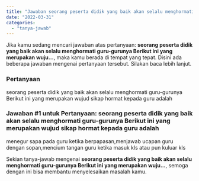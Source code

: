 ```yaml
---
title: "Jawaban seorang peserta didik yang baik akan selalu menghormati guru-gurunya Berikut ini yang merupakan wuju..."
date: "2022-03-31"
categories: 
  - "tanya-jawab"
---
```


Jika kamu sedang mencari jawaban atas pertanyaan: **seorang peserta didik yang baik akan selalu menghormati guru-gurunya Berikut ini yang merupakan wuju...**, maka kamu berada di tempat yang tepat. Disini ada beberapa jawaban mengenai pertanyaan tersebut. Silakan baca lebih lanjut.

### Pertanyaan

seorang peserta didik yang baik akan selalu menghormati guru-gurunya Berikut ini yang merupakan wujud sikap hormat kepada guru adalah​

### Jawaban #1 untuk Pertanyaan: seorang peserta didik yang baik akan selalu menghormati guru-gurunya Berikut ini yang merupakan wujud sikap hormat kepada guru adalah​

menegur sapa pada guru ketika berpapasan,menjawab ucapan guru dengan sopan,mencium tangan guru ketika masuk kls atau pun kuluar kls

Sekian tanya-jawab mengenai **seorang peserta didik yang baik akan selalu menghormati guru-gurunya Berikut ini yang merupakan wuju...**, semoga dengan ini bisa membantu menyelesaikan masalah kamu.
